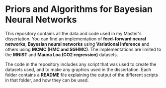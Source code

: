# Priors and Algorithms for Bayesian Neural Networks

This repository contains all the data and code used in my Master's dissertation. You can find an implementation of **feed-forward neural networks**, **Bayesian neural networks** using **Variational Inference** and others using **MCMC (HMC and SGHMC)**. The implementations are limited to the **MNIST** and **Mauna Loa (CO2 regression)** datasets.

The code in the repository includes any script that was used to create the datasets used, and to make any graphics used in the dissertation. Each folder contains a **README** file explaining the output of the different scripts in that folder, and how they can be used.
